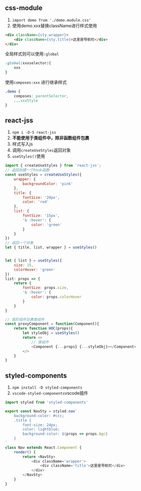 ## css-module
1. `import demo from './demo.module.css'`
2. 使用demo.xxx替换className进行样式使用
   
```html
<div className={sty.wrapper}>
    <div className={sty.title}>这里是导航栏</div>
</div>
```
全局样式则可以使用`:global`
```css
:global(xxxselector){
    xxx
}
```
使用`composes:xxx` 进行继承样式

```css
.demo {
    composes: parentSelector,
    ...xxxStyle
}
```

## react-jss

1. `npm i -D-S react-jss`
2. **不能使用于类组件中，除非函数组件包裹**
3. 样式写入js
4. 调用`createUseStyles`返回对象
5. `useStyles()`使用

```js
import { createUseStyles } from 'react-jss';
// 返回创建一个hook函数
const useStyles = createUseStyles({ 
    wrapper: {
        backgroundColor: 'pink'
    },
    title: {
        fontSize: '20px',
        color: 'red'
    },
    list: {
        fontSize: '15px',
        '& :hover': {
            color: 'green'
        }
    }
})
// 返回一个对象
let { title, list, wrapper } = useStyles()


let { list } = useStyles({
    size: 15,
    colorHover: 'green'
})
list: props => {
    return {
        fontSize: props.size,
        '& :hover': {
            color: props.colorHover
        }
    }
}

// 高阶组件包裹类组件
const proxyComponent = function(Component){
    return function HOC(props){
        let styleObj = useStyles()
        return <>
            // 类组件
            <Component {...props} {...styleObj}></Component>
        </>
    }
}
```
## styled-components

1. `npm install -D styled-components`
2. `vscode-styled-components`vscode插件

```js
import styled from 'styled-components'

export const NavSty = styled.nav`
    background-color: #ccc;
    .title {
        font-size: 24px;
        color: lightblue;
        background-color: ${props => props.bgc}
    }
`
class Nav extends React.Component {
    render() {
        return <NavSty>
            <div className='wrapper'>
                <div className='title'>这里是导航栏</div>
            </div>
        </NavSty>
    }
}
```